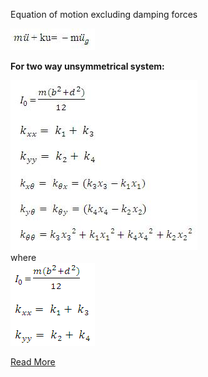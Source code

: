 Equation of motion excluding damping forces

 
<img src="images/eq1.PNG"> <br>
 
**For two way unsymmetrical system:** <br>

 
<img src="images/eq3.1.PNG"> 
<br>
where
<br>
 
<img src="images/eq3.PNG"> 

<br>

[Read More](8.theory.pdf)
